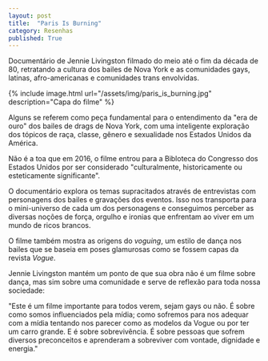 ```yaml
---
layout: post
title:  "Paris Is Burning"
category: Resenhas
published: True
---
```


Documentário de Jennie Livingston filmado do meio até o fim da década de 80, retratando a cultura dos bailes de Nova York e as comunidades gays, latinas, afro-americanas e comunidades trans envolvidas. 

{% include image.html url="/assets/img/paris_is_burning.jpg" description="Capa do filme" %}

Alguns se referem como peça fundamental para o entendimento da "era de ouro" dos bailes de drags de Nova York, com uma inteligente exploração dos tópicos de raça, classe, gênero e sexualidade nos Estados Unidos da América.

Não é a toa que em 2016, o filme entrou para a Bibloteca do Congresso dos Estados Unidos por ser considerado "culturalmente, historicamente ou esteticamente significante".  

O documentário explora os temas supracitados através de entrevistas com personagens dos bailes e gravações dos eventos. Isso nos transporta para o mini-universo de cada um dos personagens e conseguimos perceber as diversas noções de força, orgulho e ironias que enfrentam ao viver em um mundo de ricos brancos.

O filme também mostra as origens do _voguing_, um estilo de dança nos bailes que se baseia em poses glamurosas como se fossem capas da revista _Vogue_.

Jennie Livingston mantém um ponto de que sua obra não é um filme sobre dança, mas sim sobre uma comunidade e serve de reflexão para toda nossa sociedade:

"Este é um filme importante para todos verem, sejam gays ou não. É sobre como somos influenciados pela mídia; como sofremos para nos adequar com a mídia tentando nos parecer como as modelos da Vogue ou por ter um carro grande. E é sobre sobrevivência. É sobre pessoas que sofrem diversos preconceitos e aprenderam a sobreviver com vontade, dignidade e energia."

